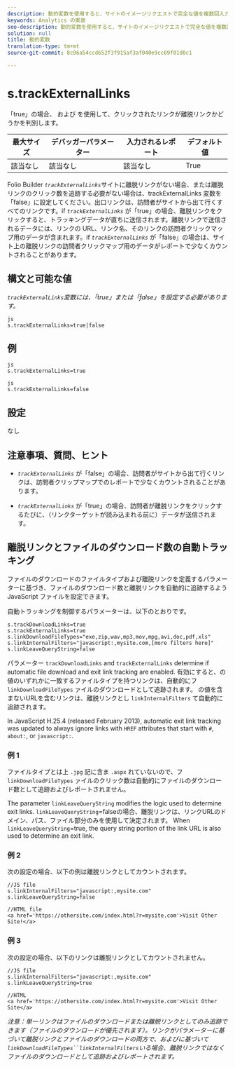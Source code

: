 ```yaml
---
description: 動的変数を使用すると、サイトのイメージリクエストで完全な値を複数回入力することなく、ある変数の値を別の変数にコピーできます。
keywords: Analytics の実装
seo-description: 動的変数を使用すると、サイトのイメージリクエストで完全な値を複数回入力することなく、ある変数の値を別の変数にコピーできます。
solution: null
title: 動的変数
translation-type: tm+mt
source-git-commit: 8c06a54ccd652f3f915af3af040e9cc69f01d0c1

---
```



# s.trackExternalLinks

「true」の場合、 および を使用して、クリックされたリンクが離脱リンクかどうかを判別します。

| 最大サイズ | デバッガーパラメーター | 入力されるレポート | デフォルト値 |
|---|---|---|---|
| 該当なし | 該当なし | 該当なし | True |

Folio Builder *`trackExternalLinks`*&#x200B;サイトに離脱リンクがない場合、または離脱リンクのクリック数を追跡する必要がない場合は、trackExternalLinks 変数を「false」に設定してください。出口リンクは、訪問者がサイトから出て行くすべてのリンクです。if *`trackExternalLinks`* が「true」の場合、離脱リンクをクリックすると、トラッキングデータが直ちに送信されます。離脱リンクで送信されるデータには、リンクの URL、リンク名、そのリンクの訪問者クリックマップ用のデータが含まれます。if *`trackExternalLinks`* が「false」の場合は、サイト上の離脱リンクの訪問者クリックマップ用のデータがレポートで少なくカウントされることがあります。

## 構文と可能な値

*`trackExternalLinks`変数には、「true」または「false」を設定する必要があります。*

```
js
s.trackExternalLinks=true|false
```

## 例

```
js
s.trackExternalLinks=true 
```

```
js
s.trackExternalLinks=false
```

## 設定

なし

## 注意事項、質問、ヒント

* *`trackExternalLinks`* が「false」の場合、訪問者がサイトから出て行くリンクは、訪問者クリップマップでのレポートで少なくカウントされることがあります。

* *`trackExternalLinks`* が「true」の場合、訪問者が離脱リンクをクリックするたびに、（リンクターゲットが読み込まれる前に）データが送信されます。

## 離脱リンクとファイルのダウンロード数の自動トラッキング

ファイルのダウンロードのファイルタイプおよび離脱リンクを定義するパラメーターに基づき、ファイルのダウンロード数と離脱リンクを自動的に追跡するよう JavaScript ファイルを設定できます。

自動トラッキングを制御するパラメーターは、以下のとおりです。

```
s.trackDownloadLinks=true 
s.trackExternalLinks=true 
s.linkDownloadFileTypes="exe,zip,wav,mp3,mov,mpg,avi,doc,pdf,xls" 
s.linkInternalFilters="javascript:,mysite.com,[more filters here]" 
s.linkLeaveQueryString=false 
```

パラメーター  `trackDownloadLinks` and `trackExternalLinks` determine if automatic file download and exit link tracking are enabled. 有効にすると、の値のいずれかに一致するファイルタイプを持つリンクは、自動的にフ `linkDownloadFileTypes` ァイルのダウンロードとして追跡されます。 の値を含まないURLを含むリンクは、離脱リンクとし `linkInternalFilters` て自動的に追跡されます。

In JavaScript H.25.4 (released February 2013), automatic exit link tracking was updated to always ignore links with `HREF` attributes that start with `#`, `about:`, or `javascript:`.

### 例 1

ファイルタイプとは上 `.jpg` 記に含ま `.aspx` れていないので、フ `linkDownloadFileTypes` ァイルのクリック数は自動的にファイルのダウンロード数として追跡およびレポートされません。

The parameter `linkLeaveQueryString` modifies the logic used to determine exit links. `linkLeaveQueryString`=falseの場合、離脱リンクは、リンクURLのドメイン、パス、ファイル部分のみを使用して決定されます。 When `linkLeaveQueryString`=true, the query string portion of the link URL is also used to determine an exit link.

### 例 2

次の設定の場合、以下の例は離脱リンクとしてカウントされます。

```
//JS file  
s.linkInternalFilters="javascript:,mysite.com" 
s.linkLeaveQueryString=false 
 
//HTML file 
<a href='https://othersite.com/index.html?r=mysite.com'>Visit Other Site!</a> 
```

### 例 3

次の設定の場合、以下のリンクは離脱リンクとしてカウントされません。

```
//JS file  
s.linkInternalFilters="javascript:,mysite.com" 
s.linkLeaveQueryString=true 
 
//HTML  
<a href='https://othersite.com/index.html?r=mysite.com'>Visit Other Site</a> 
```

*注意：単一リンクはファイルのダウンロードまたは離脱リンクとしてのみ追跡できます（ファイルのダウンロードが優先されます）。リンクがパラメーターに基づいて離脱リンクとファイルのダウンロードの両方で、およびに基づいて`linkDownloadFileTypes``linkInternalFilters`いる場合、離脱リンクではなくファイルのダウンロードとして追跡およびレポートされます。*